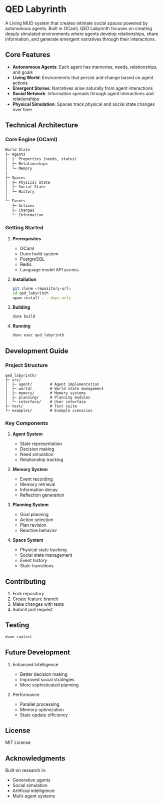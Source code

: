 # QED Labyrinth

A Living MUD system that creates intimate social spaces powered by autonomous agents. Built in OCaml, QED Labyrinth focuses on creating deeply simulated environments where agents develop relationships, share information, and generate emergent narratives through their interactions.

## Core Features

- **Autonomous Agents**: Each agent has memories, needs, relationships, and goals
- **Living World**: Environments that persist and change based on agent actions
- **Emergent Stories**: Narratives arise naturally from agent interactions
- **Social Network**: Information spreads through agent interactions and relationships
- **Physical Simulation**: Spaces track physical and social state changes over time

## Technical Architecture

### Core Engine (OCaml)

```ocaml
World State
├─ Agents
│  ├─ Properties (needs, status)
│  ├─ Relationships
│  └─ Memory
│
├─ Spaces
│  ├─ Physical State
│  ├─ Social State
│  └─ History
│
└─ Events
   ├─ Actions
   ├─ Changes
   └─ Information
```

### Getting Started

1. **Prerequisites**

   - OCaml
   - Dune build system
   - PostgreSQL
   - Redis
   - Language model API access

1. **Installation**

   ```bash
   git clone <repository-url>
   cd qed_labyrinth
   opam install . --deps-only
   ```

1. **Building**

   ```bash
   dune build
   ```

1. **Running**

   ```bash
   dune exec qed_labyrinth
   ```

## Development Guide

### Project Structure

```
qed_labyrinth/
├─ src/
│  ├─ agent/        # Agent implementation
│  ├─ world/        # World state management
│  ├─ memory/       # Memory systems
│  ├─ planning/     # Planning modules
│  └─ interface/    # User interface
├─ test/            # Test suite
└─ examples/        # Example scenarios
```

### Key Components

1. **Agent System**

   - State representation
   - Decision making
   - Need simulation
   - Relationship tracking

1. **Memory System**

   - Event recording
   - Memory retrieval
   - Information decay
   - Reflection generation

1. **Planning System**

   - Goal planning
   - Action selection
   - Plan revision
   - Reactive behavior

1. **Space System**

   - Physical state tracking
   - Social state management
   - Event history
   - State transitions

## Contributing

1. Fork repository
1. Create feature branch
1. Make changes with tests
1. Submit pull request

## Testing

```bash
dune runtest
```

## Future Development

1. Enhanced Intelligence

   - Better decision making
   - Improved social strategies
   - More sophisticated planning

1. Performance

   - Parallel processing
   - Memory optimization
   - State update efficiency

## License

MIT License

## Acknowledgments

Built on research in:

- Generative agents
- Social simulation
- Artificial intelligence
- Multi-agent systems
